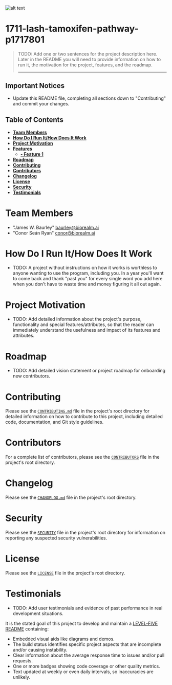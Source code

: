 ![alt text](https://s3-us-west-1.amazonaws.com/biorealm/media/images/biorealm_logo_small_for_gitlab_readmes.png "BioRealm Logo")

# 1711-lash-tamoxifen-pathway-p1717801

>TODO: Add one or two sentences for the project description here. Later in the README you will need to provide information on how to run it,
the motivation for the project, features, and the roadmap.<hr>

## Important Notices

* Update this README file, completing all sections down to "Contributing" and commit your changes.

## Table of Contents

- [**Team Members**](#team-members)
- [**How Do I Run It/How Does It Work**](#how-do-i-run-it-how-does-it-work)
- [**Project Motivation**](#project-motivation)
- [**Features**](#features)
  - [**- Feature 1**](#feature-1)
- [**Roadmap**](#roadmap)
- [**Contributing**](#contributing)
- [**Contributors**](#contributors)
- [**Changelog**](#changelog)
- [**License**](#license)
- [**Security**](#security)
- [**Testimonials**](#testimonials)

# <a name="team-members"></a>Team Members
- "James W. Baurley" <baurley@biorealm.ai>
- "Conor Seán Ryan" <conor@biorealm.ai>

# <a name="how-do-i-run-it-how-does-it-work"></a>How Do I Run It/How Does It Work
  - TODO: A project without instructions on how it works is worthless to anyone wanting to use the program, including you.
    In a year you'll want to come back and thank "past you" for every single word you add here when you don't have to waste 
    time and money figuring it all out again.

# <a name="project-motivation"></a>Project Motivation
  - TODO: Add detailed information about the project's purpose, functionality and special features/attributes, so that the reader can immediately understand the usefulness and impact of its features and attributes.

# <a name="roadmap"></a>Roadmap
  - TODO: Add detailed vision statement or project roadmap for onboarding new contributors.

# <a name="contributing"></a>Contributing
  Please see the <a href="CONTRIBUTING.md">`CONTRIBUTING.md`</a> file in the project's root directory for detailed information on how to
  contribute to this project, including detailed code, documentation, and Git style guidelines.

# <a name="contributors"></a>Contributors
  For a complete list of contributors, please see the <a href="CONTRIBUTORS">`CONTRIBUTORS`</a> file in the project's root directory.

# <a name="changelog"></a>Changelog
  Please see the <a href="CHANGELOG.md">`CHANGELOG.md`</a> file in the project's root directory.
  
# <a name="security"></a>Security
  Please see the <a href="SECURITY">`SECURITY`</a> file in the project's root directory for information on reporting any suspected security vulnerabilities.
  
# <a name="license"></a>License
  Please see the <a href="LICENSE">`LICENSE`</a> file in the project's root directory.

# <a name="testimonials"></a>Testimonials
  - TODO: Add user testimonials and evidence of past performance in real development situations.

It is the stated goal of this project to develop and maintain a [LEVEL-FIVE README](https://github.com/LappleApple/feedmereadmes/blob/master/README-maturity-model.md) containing:

- Embedded visual aids like diagrams and demos.
- The build status identifies specific project aspects that are incomplete and/or causing instability.
- Clear information about the average response time to issues and/or pull requests.
- One or more badges showing code coverage or other quality metrics.
- Text updated at weekly or even daily intervals, so inaccuracies are unlikely.

